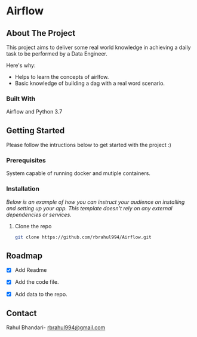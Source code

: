 # Airflow

<!-- ABOUT THE PROJECT -->
## About The Project

This project aims to deliver some real world knowledge in achieving a daily task to be performed by a Data Engineer. 
 
Here's why:
* Helps to learn the concepts of airlfow.
* Basic knowledge of building a dag with a real word scenario.



### Built With

Airflow and Python 3.7

<!-- GETTING STARTED -->
## Getting Started

Please follow the intructions below to get started with the project :)

### Prerequisites

System capable of running docker and mutiple containers.


### Installation

_Below is an example of how you can instruct your audience on installing and setting up your app. This template doesn't rely on any external dependencies or services._


1. Clone the repo
   ```sh
   git clone https://github.com/rbrahul994/Airflow.git
   ```

<!-- USAGE EXAMPLES 
## Usage

![Cookie Profit Image](https://github.com/rbrahul994/Cookie-Profit-BI/blob/main/screenshot/Report.png?raw=true)
-->
<!-- ROADMAP -->
## Roadmap

- [x] Add Readme
- [x] Add the code file.
- [x] Add data to the repo.



<!-- CONTRIBUTING -->
<!-- ## Contributing -->


<!-- LICENSE -->
<!-- ## License -->





<!-- CONTACT -->
## Contact

Rahul Bhandari- rbrahul994@gmail.com

<!-- Project Link: [https://github.com/rbrahul994/Cookie-Profit-BI.git](https://github.com/rbrahul994/Cookie-Profit-BI.git) -->



<!-- ACKNOWLEDGMENTS -->
<!-- ## Acknowledgments -->







